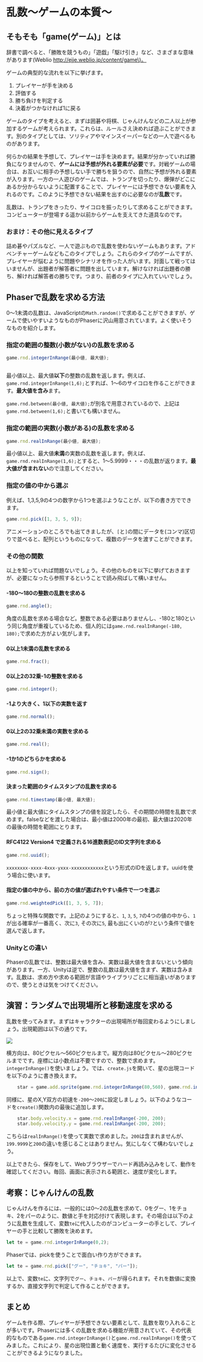 # 乱数～ゲームの本質～

## そもそも「game\(ゲーム\)」とは

辞書で調べると、「勝敗を競うもの」「遊戯」「駆け引き」など、さまざまな意味があります\(Weblio [http://ejje.weblio.jp/content/game\)。](http://ejje.weblio.jp/content/game%29。)

ゲームの典型的な流れを以下に挙げます。

1. プレイヤーが手を決める
2. 評価する
3. 勝ち負けを判定する
4. 決着がつかなければ1に戻る

ゲームのタイプを考えると、まずは囲碁や将棋、じゃんけんなどの二人以上が参加するゲームが考えられます。これらは、ルールさえ決めれば遊ぶことができます。別のタイプとしては、ソリティアやマインスイーパーなどの一人で遊べるものがあります。

何らかの結果を予想して、プレイヤーは手を決めます。結果が分かっていれば勝負になりませんので、**ゲームには予想が外れる要素が必要**です。対戦ゲームの場合は、お互いに相手の予想しない手で勝ちを狙うので、自然に予想が外れる要素が入ります。一方の一人遊びのゲームでは、トランプを切ったり、爆弾がどこにあるか分からないように配置することで、プレイヤーには予想できない要素を入れるのです。このように予想できない結果を出すのに必要なのが**乱数**です。

乱数は、トランプをきったり、サイコロを振ったりして求めることができます。コンピューターが登場する遥か以前からゲームを支えてきた道具なのです。

### おまけ：その他に見えるタイプ

詰め碁やパズルなど、一人で遊ぶもので乱数を使わないゲームもあります。アドベンチャーゲームなどもこのタイプでしょう。これらのタイプのゲームですが、プレイヤーが悩むように問題やシナリオを作った人がいます。対面して戦ってはいませんが、出題者が解答者に問題を出しています。解けなければ出題者の勝ち、解ければ解答者の勝ちです。つまり、前者のタイプに入れていいでしょう。

## Phaserで乱数を求める方法

0～1未満の乱数は、JavaScriptの`Math.random()`で求めることができますが、ゲームで使いやすいようなものがPhaserに沢山用意されています。よく使いそうなものを紹介します。

### 指定の範囲の整数\(小数がない\)の乱数を求める

```javascript
game.rnd.integerInRange(最小値, 最大値);
```

```

```

最小値以上、最大値**以下**の整数の乱数を返します。例えば、`game.rnd.integerInRange(1,6);`とすれば、1～6のサイコロを作ることができます。**最大値を含み**ます。

`game.rnd.between(最小値, 最大値);`が別名で用意されているので、上記は`game.rnd.between(1,6);`と書いても構いません。

### 指定の範囲の実数\(小数がある\)の乱数を求める

```javascript
game.rnd.realInRange(最小値, 最大値);
```

最小値以上、最大値**未満**の実数の乱数を返します。例えば、`game.rnd.realInRange(1,6);`とすると、1～5.9999・・・の乱数が返ります。**最大値が含まれない**ので注意してください。

### 指定の値の中から選ぶ

例えば、1,3,5,9の4つの数字から1つを選ぶようなことが、以下の書き方でできます。

```javascript
game.rnd.pick([1, 3, 5, 9]);
```

アニメーションのところでも出てきましたが、`[`と`]`の間にデータを\(コンマ\)区切りで並べると、配列というものになって、複数のデータを渡すことができます。

### その他の関数

以上を知っていれば問題ないでしょう。その他のものを以下に挙げておきますが、必要になったら参照するということで読み飛ばして構いません。

#### -180～180の整数の乱数を求める

```javascript
game.rnd.angle();
```

角度の乱数を求める場合など。整数である必要はありませんし、-180と180という同じ角度が重複しているため、個人的には`game.rnd.realInRange(-180, 180);`で求めた方がよい気がします。

#### 0以上1未満の乱数を求める

```javascript
game.rnd.frac();
```

#### 0以上2の32乗-1の整数を求める

```javascript
game.rnd.integer();
```

#### -1より大きく、1以下の実数を返す

```javascript
game.rnd.normal();
```

#### 0以上2の32乗未満の実数を求める

```javascript
game.rnd.real();
```

#### -1か1のどちらかを求める

```javascript
game.rnd.sign();
```

#### 決まった範囲のタイムスタンプの乱数を求める

```javascript
game.rnd.timestamp(最小値, 最大値);
```

最小値と最大値にタイムスタンプの値を設定したら、その期間の時間を乱数で求めます。falseなどを渡した場合は、最小値は2000年の最初、最大値は2020年の最後の時間を範囲にとります。

#### RFC4122 Version4 で定義される16進数表記のID文字列を求める

```javascript
game.rnd.uuid();
```

`xxxxxxxx-xxxx-4xxx-yxxx-xxxxxxxxxxxx`という形式のIDを返します。uuidを使う場合に使います。

#### 指定の値の中から、前の方の値が選ばれやすい条件で一つを選ぶ

```javascript
game.rnd.weightedPick([1, 3, 5, 7]);
```

ちょっと特殊な関数です。上記のようにすると、`1`, `3`, `5`, `7`の4つの値の中から、`1`が出る確率が一番高く、次に`3`, その次に`5`, 最も出にくいのが`7`という条件で値を選んで返します。

### Unityとの違い

Phaserの乱数では、整数は最大値を含み、実数は最大値を含まないという傾向があります。一方、Unityは逆で、整数の乱数は最大値を含まず、実数は含みます。乱数は、求め方や求める範囲が言語やライブラリごとに相当違いがありますので、使うときは気をつけてください。

## 演習：ランダムで出現場所と移動速度を求める

乱数を使ってみます。まずはキャラクターの出現場所が毎回変わるようにしましょう。出現範囲は以下の通りです。

![](/assets/2017-06-27_18h19_55.png)

横方向は、80ピクセル～560ピクセルまで。縦方向は80ピクセル～280ピクセルまでです。座標には小数点は不要ですので、整数で求めます。`integerInRange()`を使いましょう。では、`create.js`を開いて、星の出現コードを以下のように書き換えます。

```javascript
    star = game.add.sprite(game.rnd.integerInRange(80,560), game.rnd.integerInRange(80, 280), 'star');
```

同様に、星のX,Y双方の初速を`-200`～`200`に設定しましょう。以下のようなコードを`create()`関数内の最後に追加します。

```javascript
    star.body.velocity.x = game.rnd.realInRange(-200, 200);
    star.body.velocity.y = game.rnd.realInRange(-200, 200);
```

こちらは`realInRange()`を使って実数で求めました。`200`は含まれませんが、`199.9999`と`200`の違いを感じることはありません。気にしなくて構わないでしょう。

以上できたら、保存をして、Webブラウザーでハード再読み込みをして、動作を確認してください。毎回、画面に表示される範囲と、速度が変化します。

## 考察：じゃんけんの乱数

じゃんけんを作るには、一般的には0～2の乱数を求めて、0をグー、1をチョキ、2をパーのように、数値と手を対応付けて表現します。その場合は以下のように乱数を生成して、変数`te`に代入したのがコンピューターの手として、プレイヤーの手と比較して勝敗を決めます。

```javascript
let te = game.rnd.integerInRange(0,2);
```

Phaserでは、pickを使うことで面白い作り方ができます。

```javascript
let te = game.rnd.pick(["グー", "チョキ", "パー"]);
```

以上で、変数`te`に、文字列で`グー`、`チョキ`、`パー`が得られます。それを数値に変換するか、直接文字列で判定して作ることができます。

## まとめ

ゲームを作る際、プレイヤーが予想できない要素として、乱数を取り入れることが多いです。Phaserには多くの乱数を求める機能が用意されていて、その代表的なものである`game.rnd.integerInRange()`と`game.rnd.realInRange()`を使ってみました。これにより、星の出現位置と動く速度を、実行するたびに変化させることができるようになりました。

